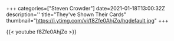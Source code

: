 +++
categories=["Steven Crowder"]
date=2021-01-18T13:00:32Z
description=''
title="They've Shown Their Cards"
thumbnail="https://i.ytimg.com/vi/f8Zfe0AhjZo/hqdefault.jpg"
+++

{{< youtube f8Zfe0AhjZo >}}
